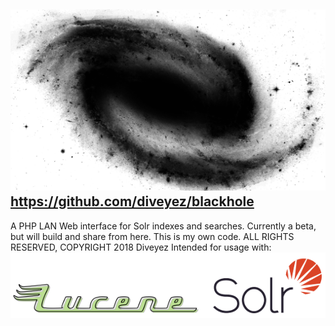 <img src="images/blackhole.png"></img>
https://github.com/diveyez/blackhole
--
A PHP LAN Web interface for Solr indexes and searches.
Currently a beta, but will build and share from here. This is my own code. 
ALL RIGHTS RESERVED, COPYRIGHT 2018 Diveyez
Intended for usage with:
<a href="lucene.apache.org/solr"><img src="images/solr.png"></img></a>
